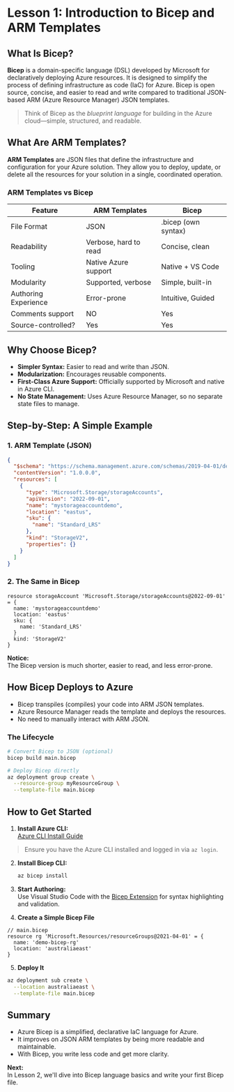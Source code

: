 # Lesson 1: Introduction to Bicep and ARM Templates

## What Is Bicep?

**Bicep** is a domain-specific language (DSL) developed by Microsoft for declaratively deploying Azure resources. It is designed to simplify the process of defining infrastructure as code (IaC) for Azure. Bicep is open source, concise, and easier to read and write compared to traditional JSON-based ARM (Azure Resource Manager) JSON templates.
> Think of Bicep as the *blueprint language* for building in the Azure cloud—simple, structured, and readable.
## What Are ARM Templates?

**ARM Templates** are JSON files that define the infrastructure and configuration for your Azure solution. They allow you to deploy, update, or delete all the resources for your solution in a single, coordinated operation.

### ARM Templates vs Bicep

| Feature                 | ARM Templates          | Bicep              |
|-------------------------|-----------------------|--------------------|
| File Format             | JSON                  | .bicep (own syntax)|
| Readability             | Verbose, hard to read | Concise, clean     |
| Tooling                 | Native Azure support  | Native + VS Code   |
| Modularity              | Supported, verbose    | Simple, built-in   |
| Authoring Experience    | Error-prone           | Intuitive, Guided  |
| Comments support        | NO                    | Yes  |
| Source-controlled?      | Yes                   | Yes  |

## Why Choose Bicep?

- **Simpler Syntax:** Easier to read and write than JSON.
- **Modularization:** Encourages reusable components.
- **First-Class Azure Support:** Officially supported by Microsoft and native in Azure CLI.
- **No State Management:** Uses Azure Resource Manager, so no separate state files to manage.

## Step-by-Step: A Simple Example

### 1. ARM Template (JSON)

```json
{
  "$schema": "https://schema.management.azure.com/schemas/2019-04-01/deploymentTemplate.json#",
  "contentVersion": "1.0.0.0",
  "resources": [
    {
      "type": "Microsoft.Storage/storageAccounts",
      "apiVersion": "2022-09-01",
      "name": "mystorageaccountdemo",
      "location": "eastus",
      "sku": {
        "name": "Standard_LRS"
      },
      "kind": "StorageV2",
      "properties": {}
    }
  ]
}
```

### 2. The Same in Bicep

```bicep
resource storageAccount 'Microsoft.Storage/storageAccounts@2022-09-01' = {
  name: 'mystorageaccountdemo'
  location: 'eastus'
  sku: {
    name: 'Standard_LRS'
  }
  kind: 'StorageV2'
}
```

**Notice:**  
The Bicep version is much shorter, easier to read, and less error-prone.

## How Bicep Deploys to Azure

- Bicep transpiles (compiles) your code into ARM JSON templates.
- Azure Resource Manager reads the template and deploys the resources.
- No need to manually interact with ARM JSON.
  
### The Lifecycle

```bash
# Convert Bicep to JSON (optional)
bicep build main.bicep

# Deploy Bicep directly
az deployment group create \
  --resource-group myResourceGroup \
  --template-file main.bicep
```

## How to Get Started

1. **Install Azure CLI:**  
   [Azure CLI Install Guide](https://docs.microsoft.com/en-us/cli/azure/install-azure-cli)
   
> Ensure you have the Azure CLI installed and logged in via `az login`.

2. **Install Bicep CLI:**
   ```sh
   az bicep install
   ```

3. **Start Authoring:**  
   Use Visual Studio Code with the [Bicep Extension](https://marketplace.visualstudio.com/items?itemName=ms-azuretools.vscode-bicep) for syntax highlighting and validation.

4. **Create a Simple Bicep File**
```bicep
// main.bicep
resource rg 'Microsoft.Resources/resourceGroups@2021-04-01' = {
  name: 'demo-bicep-rg'
  location: 'australiaeast'
}
```
5. **Deploy It**
```bash
az deployment sub create \
  --location australiaeast \
  --template-file main.bicep
```
## Summary

* Azure Bicep is a simplified, declarative IaC language for Azure.
* It improves on JSON ARM templates by being more readable and maintainable.
* With Bicep, you write less code and get more clarity.

**Next:**  
In Lesson 2, we'll dive into Bicep language basics and write your first Bicep file.
